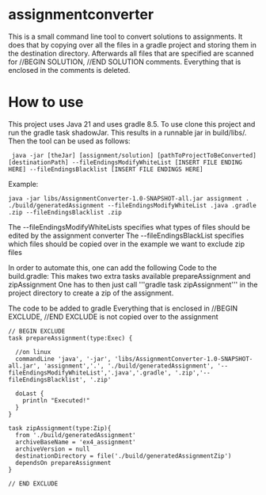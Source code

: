 # assignmentconverter

This is a small command line tool to convert solutions to assignments.
It does that by copying over all the files in a gradle project and storing them in the destination directory.
Afterwards all files that are specified are scanned for //BEGIN SOLUTION, //END SOLUTION comments.
Everything that is enclosed in the comments is deleted.

# How to use
This project uses Java 21 and uses gradle 8.5.
To use clone this project and run the gradle task shadowJar.
This results in a runnable jar in build/libs/.
Then the tool can be used as follows:

```
 java -jar [theJar] [assignment/solution] [pathToProjectToBeConverted] [destinationPath] --fileEndingsModifyWhiteList [INSERT FILE ENDING HERE] --fileEndingsBlacklist [INSERT FILE ENDINGS HERE] 
```
Example:
```
java -jar libs/AssignmentConverter-1.0-SNAPSHOT-all.jar assignment . ./build/generatedAssignment --fileEndingsModifyWhiteList .java .gradle .zip --fileEndingsBlacklist .zip
```

The --fileEndingsModifyWhiteLists specifies what types of files should be edited by the assignment converter
The --fileEndingsBlackList specifies which files should be copied over in the example we want to exclude zip files

In order to automate this,
one can add the following Code to the build.gradle:
This makes two extra tasks available prepareAssignment and zipAssignment
One has to then just call '''gradle task zipAssignment''' in the project directory to create a zip of the assignment.

The code to be added to gradle
Everything that is enclosed in //BEGIN EXCLUDE, //END EXCLUDE is not copied over to the assignment

```
// BEGIN EXCLUDE
task prepareAssignment(type:Exec) {

  //on linux
  commandLine 'java', '-jar', 'libs/AssignmentConverter-1.0-SNAPSHOT-all.jar', 'assignment','.', './build/generatedAssignment', '--fileEndingsModifyWhiteList','.java','.gradle', '.zip','--fileEndingsBlacklist', '.zip'

  doLast {
    println "Executed!"
  }
}

task zipAssignment(type:Zip){
  from './build/generatedAssignment'
  archiveBaseName = 'ex4_assignment'
  archiveVersion = null
  destinationDirectory = file('./build/generatedAssignmentZip')
  dependsOn prepareAssignment
}

// END EXCLUDE
```

